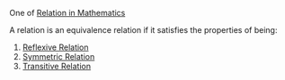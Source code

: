 One of [Relation in Mathematics](Relation%20in%20Mathematics.md)

A relation is an equivalence relation if it satisfies the properties of being:
1. [Reflexive Relation](Reflexive%20Relation.md)
2. [Symmetric Relation](Symmetric%20Relation.md)
3. [Transitive Relation](Transitive%20Relation.md)
